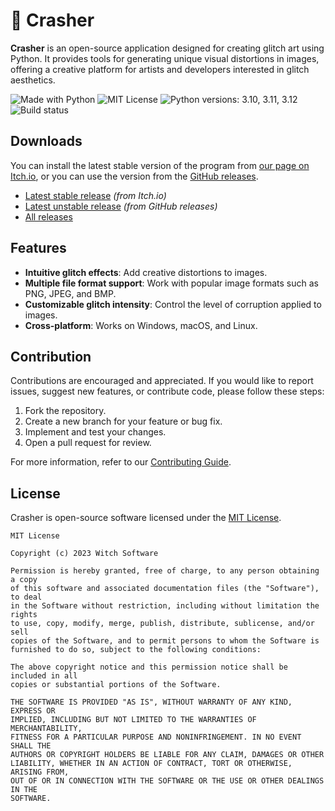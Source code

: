 # 🔨 Crasher

**Crasher** is an open-source application designed for creating glitch art using Python. It provides tools for generating unique visual distortions in images, offering a creative platform for artists and developers interested in glitch aesthetics.

![Made with Python](https://img.shields.io/badge/Made%20with-Python-%23FFD242?logo=python&logoColor=white)
![MIT License](https://img.shields.io/badge/License-MIT-black.svg)
![Python versions: 3.10, 3.11, 3.12](https://img.shields.io/badge/Python-3.10%20%7C%203.11%20%7C%203.12-blue)
![Build status](https://github.com/witch-software/crasher/actions/workflows/testing.yml/badge.svg?branch=main)

## Downloads

You can install the latest stable version of the program from [our page on Itch.io](https://witchsoftware.itch.io/crasher), or you can use the version from the [GitHub releases](https://github.com/witch-software/crasher/releases).

- [Latest stable release](https://witchsoftware.itch.io/crasher) *(from Itch.io)*
- [Latest unstable release](https://witchsoftware.itch.io/crasher/releases/latest) *(from GitHub releases)*
- [All releases](https://github.com/witch-software/crasher/releases)

## Features

- **Intuitive glitch effects**: Add creative distortions to images.
- **Multiple file format support**: Work with popular image formats such as PNG, JPEG, and BMP.
- **Customizable glitch intensity**: Control the level of corruption applied to images.
- **Cross-platform**: Works on Windows, macOS, and Linux.

## Contribution

Contributions are encouraged and appreciated. If you would like to report issues, suggest new features, or contribute code, please follow these steps:
1. Fork the repository.
2. Create a new branch for your feature or bug fix.
3. Implement and test your changes.
4. Open a pull request for review.

For more information, refer to our [Contributing Guide](https://github.com/witch-software/crasher/blob/main/CONTRIBUTING.md).

## License

Crasher is open-source software licensed under the [MIT License](https://github.com/witch-software/crasher/blob/main/LICENSE).

```text
MIT License

Copyright (c) 2023 Witch Software

Permission is hereby granted, free of charge, to any person obtaining a copy
of this software and associated documentation files (the "Software"), to deal
in the Software without restriction, including without limitation the rights
to use, copy, modify, merge, publish, distribute, sublicense, and/or sell
copies of the Software, and to permit persons to whom the Software is
furnished to do so, subject to the following conditions:

The above copyright notice and this permission notice shall be included in all
copies or substantial portions of the Software.

THE SOFTWARE IS PROVIDED "AS IS", WITHOUT WARRANTY OF ANY KIND, EXPRESS OR
IMPLIED, INCLUDING BUT NOT LIMITED TO THE WARRANTIES OF MERCHANTABILITY,
FITNESS FOR A PARTICULAR PURPOSE AND NONINFRINGEMENT. IN NO EVENT SHALL THE
AUTHORS OR COPYRIGHT HOLDERS BE LIABLE FOR ANY CLAIM, DAMAGES OR OTHER
LIABILITY, WHETHER IN AN ACTION OF CONTRACT, TORT OR OTHERWISE, ARISING FROM,
OUT OF OR IN CONNECTION WITH THE SOFTWARE OR THE USE OR OTHER DEALINGS IN THE
SOFTWARE.
```